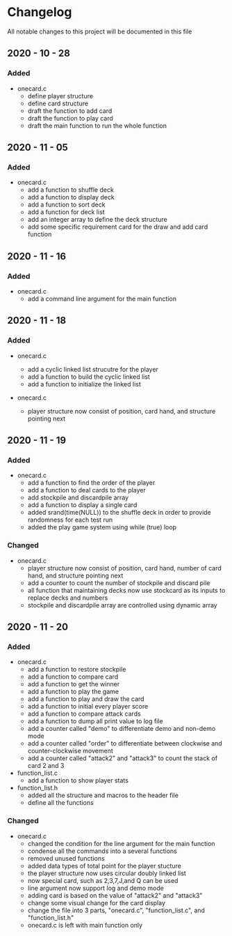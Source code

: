 # Changelog

All notable changes to this project will be documented in this file

## 2020 - 10 - 28

### Added

- onecard.c
  - define player structure
  - define card structure
  - draft the function to add card
  - draft the function to play card
  - draft the main function to run the whole function

## 2020 - 11 - 05

### Added

- onecard.c
  - add a function to shuffle deck
  - add a function to display deck
  - add a function to sort deck
  - add a function for deck list
  - add an integer array to define the deck structure
  - add some specific requirement card for the draw and add card function

## 2020 - 11 - 16

### Added

- onecard.c
  - add a command line argument for the main function

## 2020 - 11 - 18

### Added

- onecard.c
  - add a cyclic linked list strucutre for the player
  - add a function to build the cyclic linked list
  - add a function to initialize the linked list

- onecard.c
  - player structure now consist of position, card hand, and structure pointing next

## 2020 - 11 - 19

### Added

- onecard.c
  - add a function to find the order of the player
  - add a function to deal cards to the player
  - add stockpile and discardpile array
  - add a function to display a single card
  - added srand(time(NULL)) to the shuffle deck in order to provide randomness for each test run
  - added the play game system using while (true) loop

### Changed

- onecard.c
  - player structure now consist of position, card hand, number of card hand, and structure pointing next
  - add a counter to count the number of stockpile and discard pile
  - all function that maintaining decks now use stockcard as its inputs to replace decks and numbers
  - stockpile and discardpile array are controlled using dynamic array

## 2020 - 11 - 20

### Added

- onecard.c
  - add a function to restore stockpile
  - add a function to compare card
  - add a function to get the winner
  - add a function to play the game
  - add a function to play and draw the card
  - add a function to initial every player score
  - add a function to compare attack cards
  - add a function to dump all print value to log file
  - add a counter called "demo" to differentiate demo and non-demo mode
  - add a counter called "order" to differentiate between clockwise and counter-clockwise movement
  - add a counter called "attack2" and "attack3" to count the stack of card 2 and 3
- function_list.c
  - add a function to show player stats
- function_list.h
  - added all the structure and macros to the header file
  - define all the functions
  

### Changed

- onecard.c
  - changed the condition for the line argument for the main function
  - condense all the commands into a several functions
  - removed unused functions
  - added data types of total point for the player stucture
  - the player structure now uses circular doubly linked list
  - now special card, such as 2,3,7,J,and Q can be used
  - line argument now support log and demo mode
  - adding card is based on the value of "attack2" and "attack3"
  - change some visual change for the card display
  - change the file into 3 parts, "onecard.c", "function_list.c", and "function_list.h"
  - onecard.c is left with main function only

